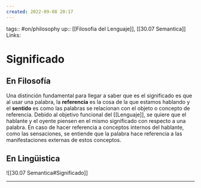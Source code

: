 ```yaml
---
created: 2022-09-08 20:17
---
```

tags:: #on/philosophy 
up:: [[Filosofia del Lenguaje]], [[30.07 Semantica]]
Links: 
# Significado
## En Filosofía
Una distinción fundamental para llegar a saber que es el significado es que al usar una palabra, la **referencia** es la cosa de la que estamos hablando y el **sentido** es como las palabras se relacionan con el objeto o concepto de referencia. Debido al objetivo funcional del [[Lenguaje]], se quiere que el hablante y el oyente piensen en el mismo significado con respecto a una palabra. En caso de hacer referencia a conceptos internos del hablante, como las sensaciones, se entiende que la palabra hace referencia a las manifestaciones externas de estos conceptos.

## En Lingüistica
![[30.07 Semantica#Significado]]
___
